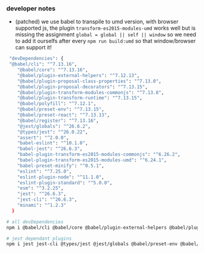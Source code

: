 ### developer notes
- (patched) we use babel to transpile to umd version, with browser supported js, the plugin `transform-es2015-modules-umd` works well but is missing the assignment `global = global || self || window` so we need to add it ourselfs after every `npm run build:umd` so that window/browser can support it!

```sh
 "devDependencies": {
 "@babel/cli": "^7.13.16",
    "@babel/core": "^7.13.16",
    "@babel/plugin-external-helpers": "^7.12.13",
    "@babel/plugin-proposal-class-properties": "^7.13.0",
    "@babel/plugin-proposal-decorators": "^7.13.15",
    "@babel/plugin-transform-modules-commonjs": "^7.13.8",
    "@babel/plugin-transform-runtime": "^7.13.15",
    "@babel/polyfill": "^7.12.1",
    "@babel/preset-env": "^7.13.15",
    "@babel/preset-react": "^7.13.13",
    "@babel/register": "^7.13.16",
    "@jest/globals": "^26.6.2",
    "@types/jest": "^26.0.22",
    "assert": "^2.0.0",
    "babel-eslint": "^10.1.0",
    "babel-jest": "^26.6.3",
    "babel-plugin-transform-es2015-modules-commonjs": "^6.26.2",
    "babel-plugin-transform-es2015-modules-umd": "^6.24.1",
    "babel-preset-minify": "^0.5.1",
    "eslint": "^7.25.0",
    "eslint-plugin-node": "^11.1.0",
    "eslint-plugin-standard": "^5.0.0",
    "esm": "^3.2.25",
    "jest": "^26.6.3",
    "jest-cli": "^26.6.3",
    "minami": "^1.2.3"
  }
```

```sh
# all devDependencies
npm i @babel/cli @babel/core @babel/plugin-external-helpers @babel/plugin-proposal-decorators @babel/plugin-transform-modules-commonjs @babel/plugin-transform-runtime @babel/plugin-transform-runtime @babel/preset-env @babel/preset-react babel-eslint babel-plugin-transform-es2015-modules-commonjs babel-plugin-transform-es2015-modules-umd babel-preset-minify eslint eslint-plugin-node eslint-plugin-standard esm @babel/plugin-proposal-class-properties minami --save-dev
```

```sh
# jest dependant plugins
npm i jest jest-cli @types/jest @jest/globals @babel/preset-env @babel/polyfill @babel/register babel-jest assert
```